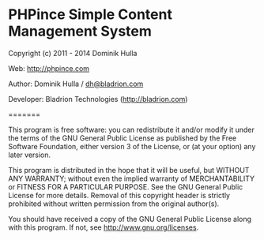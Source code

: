 PHPince Simple Content Management System
=======

Copyright (c) 2011 - 2014 Dominik Hulla

Web: http://phpince.com

Author: Dominik Hulla / dh@bladrion.com

Developer: Bladrion Technologies (http://bladrion.com)

=======

This program is free software: you can redistribute it and/or modify
it under the terms of the GNU General Public License as published by
the Free Software Foundation, either version 3 of the License, or
(at your option) any later version.

This program is distributed in the hope that it will be useful,
but WITHOUT ANY WARRANTY; without even the implied warranty of
MERCHANTABILITY or FITNESS FOR A PARTICULAR PURPOSE.  See the
GNU General Public License for more details.
Removal of this copyright header is strictly prohibited 
without written permission from the original author(s).

You should have received a copy of the GNU General Public License
along with this program.  If not, see http://www.gnu.org/licenses.
